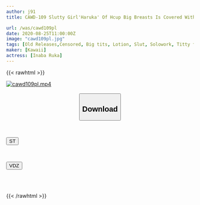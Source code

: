 ```yaml
---
author: j91
title: CAWD-109 Slutty Girl'Haruka' Of Hcup Big Breasts Is Covered With Lotion While Wearing Clothes Nyurnyur Temptation Plump Body Flesh Body Super-adhesive Etch 5 Situations Situation Ruka Inaba

url: /was/cawd109pl
date: 2020-08-25T11:00:00Z
image: "cawd109pl.jpg"
tags: [Old Releases,Censored, Big tits, Lotion, Slut, Solowork, Titty fuck]
maker: [Kawaii]
actress: [Inaba Ruka]
---
```



{{< rawhtml >}}

<div class="video" data-videoid="k3LdXR3lowtPBM">
    <a href="javascript:;">
        <img src="/was/cawd109pl/cawd109pl.jpg" width="WIDTH" height="HEIGHT" alt="cawd109pl.mp4" loading="lazy">
    </a>
</div>

<script type="text/javascript" src="https://j91.asia/asset/on-demand-st.js"></script>

<br>
  <link rel="stylesheet" href="https://j91.asia/asset/bs5.css">
  
  <center>
  <button class="btn btn-primary" type="button" data-bs-toggle="collapse" data-bs-target=".multi-collapse" aria-expanded="false" aria-controls="multiCollapseExample1 multiCollapseExample2"><h2>Download</h2></button></center>
</p>
<div class="row">
  <div class="col">
    <div class="collapse multi-collapse" id="multiCollapseExample1">
      <div class="card card-body">
	      	      <br>
<div class="buttons">  
<p><a href="https://streamtape.to/v/k3LdXR3lowtPBM" target="_blank"><button class="btn-hover color-3"><i class="fa fa-download"></i> ST</button></a></p></div>
    </div>
  </div>
</div>
  <div class="col">
    <div class="collapse multi-collapse" id="multiCollapseExample2">
      <div class="card card-body">
	      <br>
<div class="buttons">
<p><a href="https://vidoza.net/68bdct5vmp9h" target="_blank"><button class="btn-hover color-1"><i class="fa fa-download"></i> VDZ</button></a></p></div>
<br><br>
      </div>
    </div>
  </div>
</div>

{{< /rawhtml >}}